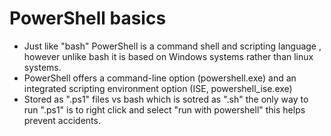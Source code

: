 # PowerShell basics

- Just like "bash" PowerShell is a command shell and scripting language , however unlike bash it
is based on Windows systems rather than linux systems.
- PowerShell offers a command-line option (powershell.exe) and an integrated scripting environment option (ISE, powershell_ise.exe)
- Stored as ".ps1" files vs bash which is sotred as ".sh" the only way to run ".ps1" is to right click and select "run with powershell"
this helps prevent accidents.
